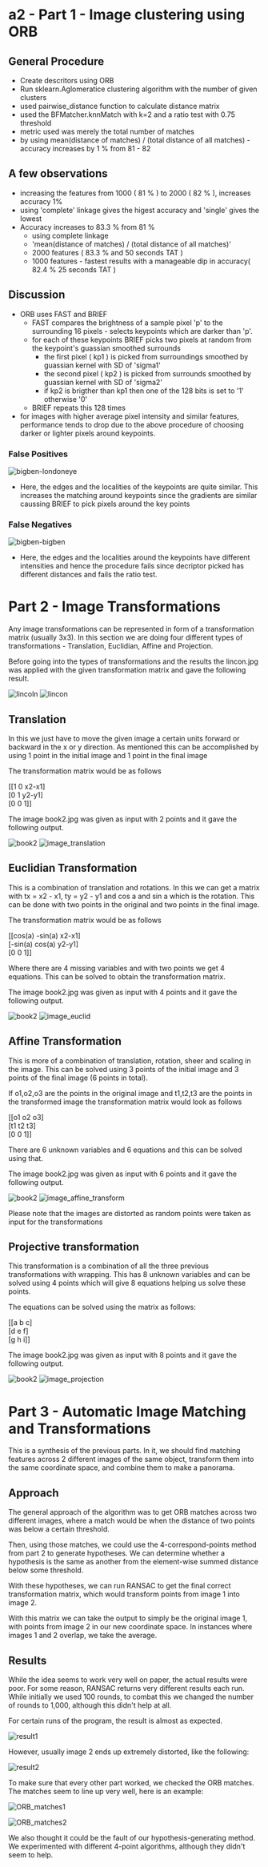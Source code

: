 # a2 - Part 1 - Image clustering using ORB

## General Procedure
- Create descritors using ORB
- Run sklearn.Aglomeratice clustering algorithm with the number of given clusters
- used pairwise_distance function to calculate distance matrix
- used the BFMatcher.knnMatch with k=2 and a ratio test with 0.75 threshold
- metric used was merely the total number of matches
- by using mean(distance of matches) / (total distance of all matches) - accuracy increases by 1 % from 81 - 82

## A few observations
- increasing the features from 1000 ( 81 % ) to 2000 ( 82 % ), increases accuracy 1%
- using 'complete' linkage gives the higest accuracy and 'single' gives the lowest
- Accuracy increases to 83.3 % from 81 %
  - using complete linkage
  - 'mean(distance of matches) / (total distance of all matches)'
  - 2000 features ( 83.3 % and 50 seconds TAT )
  - 1000 features - fastest results with a manageable dip in accuracy( 82.4 % 25 seconds TAT )


## Discussion
- ORB uses FAST and BRIEF
  - FAST compares the brightness of a sample pixel 'p' to the surrounding 16 pixels - selects keypoints which are darker than 'p'.
  - for each of these keypoints BRIEF picks two pixels at random from the keypoint's guassian smoothed surrounds
    - the first pixel ( kp1 ) is picked from surroundings smoothed by guassian kernel with SD of 'sigma1'
    - the second pixel ( kp2 ) is picked from surrounds smoothed by guassian kernel with SD of 'sigma2'
    - if kp2 is brigther than kp1 then one of the 128 bits is set to '1' otherwise '0'
  - BRIEF repeats this 128 times
- for images with higher average pixel intensity and similar features, performance tends to drop due to the above procedure of choosing darker or lighter pixels around keypoints.


### False Positives
![bigben-londoneye](https://github.iu.edu/cs-b657-sp2022/zseliger-sskuruva-idonbosc-a2/blob/main/fp-bigben-louvre.jpg)

- Here, the edges and the localities of the keypoints are quite similar. This increases the matching around keypoints since the gradients are similar caussing BRIEF to pick pixels around the key points

### False Negatives
![bigben-bigben](https://github.iu.edu/cs-b657-sp2022/zseliger-sskuruva-idonbosc-a2/blob/main/fn-bigben-bigben.jpg)

- Here, the edges and the localities around the keypoints have different intensities and hence the procedure fails since decriptor picked has different distances and fails the ratio test.

# Part 2 - Image Transformations

Any image transformations can be represented in form of a transformation matrix (usually 3x3). In this section we are doing four different types of transformations - Translation, Euclidian, Affine and Projection. 

Before going into the types of transformations and the results the lincon.jpg was applied with the given transformation matrix and gave the following result.

![lincoln](https://media.github.iu.edu/user/17604/files/7155ec04-9147-4b57-84b3-bd15794b7d98)
![lincon](https://media.github.iu.edu/user/17604/files/5ca5e759-35f1-43c1-82a3-7efb6d3d9d5e)

## Translation 

In this we just have to move the given image a certain units forward or backward in the x or y direction. As mentioned this can be accomplished by using 1 point in the initial image and 1 point in the final image

The transformation matrix would be as follows 

[[1 0 x2-x1] <br>
[0 1 y2-y1] <br>
[0 0 1]]

The image book2.jpg was given as input with 2 points and it gave the following output.

![book2](https://media.github.iu.edu/user/17604/files/e3753c35-f343-4833-9c38-9802787b0368)
![image_translation](https://media.github.iu.edu/user/17604/files/ed657c6b-ba8b-4a69-9219-59c6a50aa573)

## Euclidian Transformation

This is a combination of translation and rotations. In this we can get a matrix with tx = x2 - x1, ty = y2 - y1 and cos a and sin a which is the rotation. This can be done with two points in the original and two points in the final image.

The transformation matrix would be as follows

[[cos(a) -sin(a) x2-x1] <br>
[-sin(a) cos(a) y2-y1] <br>
[0 0 1]]

Where there are 4 missing variables and with two points we get 4 equations. This can be solved to obtain the transformation matrix.

The image book2.jpg was given as input with 4 points and it gave the following output.

![book2](https://media.github.iu.edu/user/17604/files/54eabdf8-53e3-45d4-b6fe-c6850d0de45c)
![image_euclid](https://media.github.iu.edu/user/17604/files/309d3d6a-da37-4c57-b342-b12236ae48ee)


## Affine Transformation

This is more of a combination of translation, rotation, sheer and scaling in the image. This can be solved using 3 points of the initial image and 3 points of the final image (6 points in total).

If o1,o2,o3 are the points in the original image and t1,t2,t3 are the points in the transformed image the transformation matrix would look as follows

[[o1 o2 o3] <br>
[t1 t2 t3] <br>
[0 0 1]]

There are 6 unknown variables and 6 equations and this can be solved using that.

The image book2.jpg was given as input with 6 points and it gave the following output.

![book2](https://media.github.iu.edu/user/17604/files/ef349d49-9bab-4446-aa0e-45d620c0f245)
![image_affine_transform](https://media.github.iu.edu/user/17604/files/27d9a036-854f-4308-8563-0234fe846a76)

Please note that the images are distorted as random points were taken as input for the transformations

## Projective transformation

This transformation is a combination of all the three previous transformations with wrapping. This has 8 unknown variables and can be solved using 4 points which will give 8 equations helping us solve these points.

The equations can be solved using the matrix as follows:

[[a b c] <br>
[d e f] <br>
[g h i]]

The image book2.jpg was given as input with 8 points and it gave the following output.

![book2](https://media.github.iu.edu/user/17604/files/c2b11f35-a5f5-4410-a3a2-89db759b0ee3)
![image_projection](https://media.github.iu.edu/user/17604/files/279e2357-1a4d-4357-a8e6-dfc7df4b2c3b)



# Part 3 - Automatic Image Matching and Transformations


This is a synthesis of the previous parts. In it, we should find matching features across 2 different images of the same object, transform them into the same coordinate space, and combine them to make a panorama.

## Approach

The general approach of the algorithm was to get ORB matches across two different images, where a match would be when the distance of two points was below a certain threshold.

Then, using those matches, we could use the 4-correspond-points method from part 2 to generate hypotheses. We can determine whether a hypothesis is the same as another from the element-wise summed distance below some threshold.

With these hypotheses, we can run RANSAC to get the final correct transformation matrix, which would transform points from image 1 into image 2.

With this matrix we can take the output to simply be the original image 1, with points from image 2 in our new coordinate space. In instances where images 1 and 2 overlap, we take the average.

## Results

While the idea seems to work very well on paper, the actual results were poor. For some reason, RANSAC returns very different results each run. While initially we used 100 rounds, to combat this we changed the number of rounds to 1,000, although this didn't help at all.

For certain runs of the program, the result is almost as expected.

![result1](part3_output1.jpg)

However, usually image 2 ends up extremely distorted, like the following:

![result2](part3_output2.jpg)

To make sure that every other part worked, we checked the ORB matches. The matches seem to line up very well, here is an example:

![ORB_matches1](part3_matches1.jpg)

![ORB_matches2](part3_matches2.jpg)

We also thought it could be the fault of our hypothesis-generating method. We experimented with different 4-point algorithms, although they didn't seem to help.
